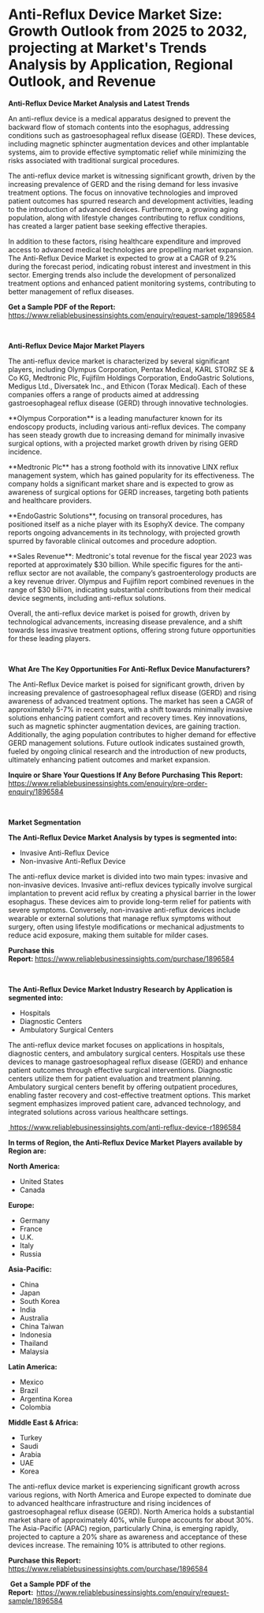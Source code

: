 <p><h1>Anti-Reflux Device Market Size: Growth Outlook from 2025 to 2032, projecting at Market's Trends Analysis by Application, Regional Outlook, and Revenue</h1></p><p><strong>Anti-Reflux Device Market Analysis and Latest Trends</strong></p>
<p><p>An anti-reflux device is a medical apparatus designed to prevent the backward flow of stomach contents into the esophagus, addressing conditions such as gastroesophageal reflux disease (GERD). These devices, including magnetic sphincter augmentation devices and other implantable systems, aim to provide effective symptomatic relief while minimizing the risks associated with traditional surgical procedures.</p><p>The anti-reflux device market is witnessing significant growth, driven by the increasing prevalence of GERD and the rising demand for less invasive treatment options. The focus on innovative technologies and improved patient outcomes has spurred research and development activities, leading to the introduction of advanced devices. Furthermore, a growing aging population, along with lifestyle changes contributing to reflux conditions, has created a larger patient base seeking effective therapies.</p><p>In addition to these factors, rising healthcare expenditure and improved access to advanced medical technologies are propelling market expansion. The Anti-Reflux Device Market is expected to grow at a CAGR of 9.2% during the forecast period, indicating robust interest and investment in this sector. Emerging trends also include the development of personalized treatment options and enhanced patient monitoring systems, contributing to better management of reflux diseases.</p></p>
<p><strong>Get a Sample PDF of the Report:&nbsp;</strong> <a href="https://www.reliablebusinessinsights.com/enquiry/request-sample/1896584?utm_campaign=2726&utm_medium=2&utm_source=Github&utm_content=ia&utm_term=16042025&utm_id=anti-reflux-device">https://www.reliablebusinessinsights.com/enquiry/request-sample/1896584</a></p>
<p>&nbsp;</p>
<p><strong>Anti-Reflux Device Major Market Players</strong></p>
<p><p>The anti-reflux device market is characterized by several significant players, including Olympus Corporation, Pentax Medical, KARL STORZ SE & Co KG, Medtronic Plc, Fujifilm Holdings Corporation, EndoGastric Solutions, Medigus Ltd., Diversatek Inc., and Ethicon (Torax Medical). Each of these companies offers a range of products aimed at addressing gastroesophageal reflux disease (GERD) through innovative technologies.</p><p>**Olympus Corporation** is a leading manufacturer known for its endoscopy products, including various anti-reflux devices. The company has seen steady growth due to increasing demand for minimally invasive surgical options, with a projected market growth driven by rising GERD incidence.</p><p>**Medtronic Plc** has a strong foothold with its innovative LINX reflux management system, which has gained popularity for its effectiveness. The company holds a significant market share and is expected to grow as awareness of surgical options for GERD increases, targeting both patients and healthcare providers.</p><p>**EndoGastric Solutions**, focusing on transoral procedures, has positioned itself as a niche player with its EsophyX device. The company reports ongoing advancements in its technology, with projected growth spurred by favorable clinical outcomes and procedure adoption.</p><p>**Sales Revenue**: Medtronic's total revenue for the fiscal year 2023 was reported at approximately $30 billion. While specific figures for the anti-reflux sector are not available, the company’s gastroenterology products are a key revenue driver. Olympus and Fujifilm report combined revenues in the range of $30 billion, indicating substantial contributions from their medical device segments, including anti-reflux solutions.</p><p>Overall, the anti-reflux device market is poised for growth, driven by technological advancements, increasing disease prevalence, and a shift towards less invasive treatment options, offering strong future opportunities for these leading players.</p></p>
<p>&nbsp;</p>
<p><strong>What Are The Key Opportunities For Anti-Reflux Device Manufacturers?</strong></p>
<p><p>The Anti-Reflux Device market is poised for significant growth, driven by increasing prevalence of gastroesophageal reflux disease (GERD) and rising awareness of advanced treatment options. The market has seen a CAGR of approximately 5-7% in recent years, with a shift towards minimally invasive solutions enhancing patient comfort and recovery times. Key innovations, such as magnetic sphincter augmentation devices, are gaining traction. Additionally, the aging population contributes to higher demand for effective GERD management solutions. Future outlook indicates sustained growth, fueled by ongoing clinical research and the introduction of new products, ultimately enhancing patient outcomes and market expansion.</p></p>
<p><strong>Inquire or Share Your Questions If Any Before Purchasing This Report:</strong> <a href="https://www.reliablebusinessinsights.com/enquiry/pre-order-enquiry/1896584?utm_campaign=2726&utm_medium=2&utm_source=Github&utm_content=ia&utm_term=16042025&utm_id=anti-reflux-device">https://www.reliablebusinessinsights.com/enquiry/pre-order-enquiry/1896584</a></p>
<p>&nbsp;</p>
<p><strong>Market Segmentation</strong></p>
<p><strong>The Anti-Reflux Device Market Analysis by types is segmented into:</strong></p>
<p><ul><li>Invasive Anti-Reflux Device</li><li>Non-invasive Anti-Reflux Device</li></ul></p>
<p><p>The anti-reflux device market is divided into two main types: invasive and non-invasive devices. Invasive anti-reflux devices typically involve surgical implantation to prevent acid reflux by creating a physical barrier in the lower esophagus. These devices aim to provide long-term relief for patients with severe symptoms. Conversely, non-invasive anti-reflux devices include wearable or external solutions that manage reflux symptoms without surgery, often using lifestyle modifications or mechanical adjustments to reduce acid exposure, making them suitable for milder cases.</p></p>
<p><strong>Purchase this Report:&nbsp;</strong><a href="https://www.reliablebusinessinsights.com/purchase/1896584?utm_campaign=2726&utm_medium=2&utm_source=Github&utm_content=ia&utm_term=16042025&utm_id=anti-reflux-device">https://www.reliablebusinessinsights.com/purchase/1896584</a></p>
<p>&nbsp;</p>
<p><strong>The Anti-Reflux Device Market Industry Research by Application is segmented into:</strong></p>
<p><ul><li>Hospitals</li><li>Diagnostic Centers</li><li>Ambulatory Surgical Centers</li></ul></p>
<p><p>The anti-reflux device market focuses on applications in hospitals, diagnostic centers, and ambulatory surgical centers. Hospitals use these devices to manage gastroesophageal reflux disease (GERD) and enhance patient outcomes through effective surgical interventions. Diagnostic centers utilize them for patient evaluation and treatment planning. Ambulatory surgical centers benefit by offering outpatient procedures, enabling faster recovery and cost-effective treatment options. This market segment emphasizes improved patient care, advanced technology, and integrated solutions across various healthcare settings.</p></p>
<p><a href="https://www.reliablebusinessinsights.com/anti-reflux-device-r1896584?utm_campaign=2726&utm_medium=2&utm_source=Github&utm_content=ia&utm_term=16042025&utm_id=anti-reflux-device">&nbsp;https://www.reliablebusinessinsights.com/anti-reflux-device-r1896584</a></p>
<p><strong>In terms of Region, the Anti-Reflux Device Market Players available by Region are:</strong></p>
<p>
    <p> <strong> North America: </strong>
        <ul>
            <li>United States</li>
            <li>Canada</li>
        </ul>
        </p> 
    <p> <strong> Europe: </strong>
        <ul>
            <li>Germany</li>
            <li>France</li>
            <li>U.K.</li>
            <li>Italy</li>
            <li>Russia</li>
        </ul>
        </p> 
    <p> <strong> Asia-Pacific: </strong>
        <ul>
            <li>China</li>
            <li>Japan</li>
            <li>South Korea</li>
            <li>India</li>
            <li>Australia</li>
            <li>China Taiwan</li>
            <li>Indonesia</li>
            <li>Thailand</li>
            <li>Malaysia</li>
        </ul>
        </p> 
    <p> <strong> Latin America: </strong>
        <ul>
            <li>Mexico</li>
            <li>Brazil</li>
            <li>Argentina Korea</li>
            <li>Colombia</li>
        </ul>
        </p> 
    <p> <strong> Middle East & Africa: </strong>
        <ul>
            <li>Turkey</li>
            <li>Saudi</li>
            <li>Arabia</li>
            <li>UAE</li>
            <li>Korea</li>
        </ul>
    </p>
    </p>
<p><p>The anti-reflux device market is experiencing significant growth across various regions, with North America and Europe expected to dominate due to advanced healthcare infrastructure and rising incidences of gastroesophageal reflux disease (GERD). North America holds a substantial market share of approximately 40%, while Europe accounts for about 30%. The Asia-Pacific (APAC) region, particularly China, is emerging rapidly, projected to capture a 20% share as awareness and acceptance of these devices increase. The remaining 10% is attributed to other regions.</p></p>
<p><strong>Purchase this Report: </strong><a href="https://www.reliablebusinessinsights.com/purchase/1896584?utm_campaign=2726&utm_medium=2&utm_source=Github&utm_content=ia&utm_term=16042025&utm_id=anti-reflux-device">https://www.reliablebusinessinsights.com/purchase/1896584</a></p>
<p>&nbsp;<strong>Get a Sample PDF of the Report:&nbsp;&nbsp;</strong><a href="https://www.reliablebusinessinsights.com/enquiry/request-sample/1896584?utm_campaign=2726&utm_medium=2&utm_source=Github&utm_content=ia&utm_term=16042025&utm_id=anti-reflux-device">https://www.reliablebusinessinsights.com/enquiry/request-sample/1896584</a></p>
<p><strong></strong></p>
<p><p></p><p></p><p></p></p>